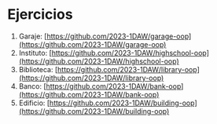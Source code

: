 # Ejercicios

1. Garaje: [https://github.com/2023-1DAW/garage-oop](https://github.com/2023-1DAW/garage-oop)
2. Instituto: [https://github.com/2023-1DAW/highschool-oop](https://github.com/2023-1DAW/highschool-oop)
3. Biblioteca: [https://github.com/2023-1DAW/library-oop](https://github.com/2023-1DAW/library-oop)
4. Banco: [https://github.com/2023-1DAW/bank-oop](https://github.com/2023-1DAW/bank-oop)
5. Edificio: [https://github.com/2023-1DAW/building-oop](https://github.com/2023-1DAW/building-oop)
